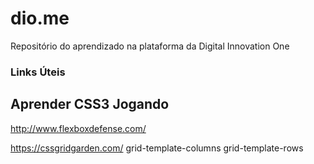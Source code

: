# dio.me
Repositório do aprendizado na plataforma da Digital Innovation One

### Links Úteis
## Aprender CSS3 Jogando
http://www.flexboxdefense.com/

https://cssgridgarden.com/
grid-template-columns
grid-template-rows

